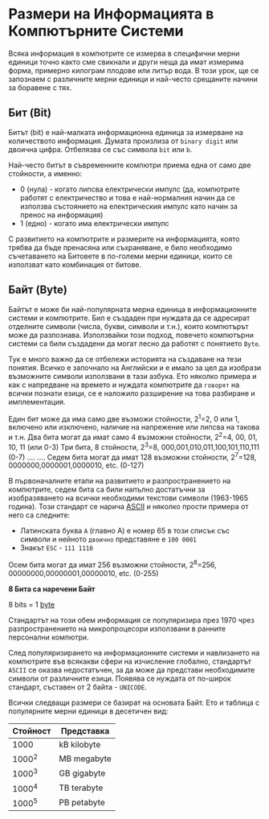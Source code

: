 # Размери на Информацията в Компютърните Системи

Всяка информация в компютрите се измерва в специфични мерни единици точно както сме свикнали и други неща да имат измерима форма, примерно килограм плодове или литър вода.
В този урок, ще се запознаем с различните мерни единици и най-често срещаните начини за боравене с тях.

## Бит (Bit)

Битът (bit) е най-малката информационна единица за измерване на количеството информация.
Думата произлиза от `binary digit` или двоична цифра. Отбелязва се със символа `bit` или `b`.

Най-често битът в съвременните компютри приема една от само две стойности, а именно:

- 0 (нула) - когато липсва електрически импулс (да, компютрите работят с електричество и това е най-нормалния начин да се използва състоянието на електрическия импулс като начин за пренос на информация)
- 1 (едно) - когато има електрически импулс

С развитието на компютрите и размерите на информацията, която трябва да бъде пренасяна или съхраняване, е било необходимо съчетаването на Битовете в по-големи мерни единици, които се използват като комбинация от битове.

## Байт (Byte)

Байтът е може би най-популярната мерна единица в информационните системи и компютрите. Бил е създаден при нуждата да се адресират отделните символи (числа, букви, символи и т.н.), които компютърът може да разпознава.
Използвайки този подход, повечето компютърни системи са били създадени да могат лесно да работят с понятието `Byte`.

Тук е много важно да се отбележи историята на създаване на тези понятия. Всичко е започнало на Английски и е имало за цел да изобрази възможните символи използвани в тази азбука. Ето няколко примерa и как с напредване на времето и нуждата компютрите да `говорят` на всички познати езици, се е наложило разширение на това разбиране и имплементация.

Един бит може да има само две възможи стойности, 2<sup>1</sup>=2, 0 или 1, включено или изключено, наличие на напрежение или липсва на такова и т.н.
Два бита могат да имат само 4 възможни стойности, 2<sup>2</sup>=4, 00, 01, 10, 11 (или 0-3)
Три бита, 8 стойности, 2<sup>3</sup>=8, 000,001,010,011,100,101,110,111 (0-7)
....
....
Седем бита могат да имат 128 възможни стойности, 2<sup>7</sup>=128, 0000000,0000001,0000010, etc. (0-127)

В първоначалните етапи на развитието и разпространението на компютрите, седем бита са били напълно достатъчни за изобразяването на всички необходими текстови символи (1963-1965 година). Този стандарт се нарича [ASCII](https://en.wikipedia.org/wiki/ASCII) и няколко прости примера от него са следните:

- Латинската буква `A` (главно А) е номер 65 в този списък със символи и нейното `двоично` представяне е `100 0001`
- Знакът `ESC` - `111 1110`

Осем бита могат да имат 256 възможни стойности, 2<sup>8</sup>=256, 00000000,00000001,00000010, etc. (0-255)

**8 Бита са наречени Байт**

8 bits = 1 [byte](https://en.wikipedia.org/wiki/Byte)

Стандартът на този обем информация се популяризира през 1970 чрез разпространението на микропроцесори използвани в ранните персонални компютри.

След популяризирането на информационните системи и навлизането на компютрите във всякакви сфери на изчисление глобално, стандартът `ASCII` се оказва недостатъчен, за да може да представи необходимите символи от различните езици.
Появява се нуждата от по-широк стандарт, съставен от 2 байта - `UNICODE`.

Всички следващи размери се базират на основата Байт.
Ето и таблица с популярните мерни единици в десетичен вид:

|Стойност|Представка|
|--------|----------|
|1000|kB kilobyte|
|1000<sup>2</sup>|MB megabyte|
|1000<sup>3</sup>|GB gigabyte|
|1000<sup>4</sup>|TB terabyte|
|1000<sup>5</sup>|PB petabyte|
